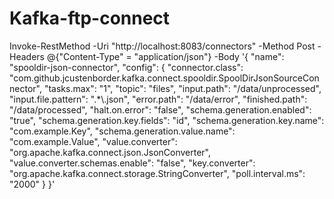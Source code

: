 # Kafka-ftp-connect


Invoke-RestMethod -Uri "http://localhost:8083/connectors" -Method Post -Headers @{"Content-Type" = "application/json"} -Body '{
  "name": "spooldir-json-connector",
  "config": {
    "connector.class": "com.github.jcustenborder.kafka.connect.spooldir.SpoolDirJsonSourceConnector",
    "tasks.max": "1",
    "topic": "files",
    "input.path": "/data/unprocessed",
    "input.file.pattern": ".*\\.json",
    "error.path": "/data/error",
    "finished.path": "/data/processed",
    "halt.on.error": "false",
    "schema.generation.enabled": "true",
    "schema.generation.key.fields": "id",
    "schema.generation.key.name": "com.example.Key",
    "schema.generation.value.name": "com.example.Value",
    "value.converter": "org.apache.kafka.connect.json.JsonConverter",
    "value.converter.schemas.enable": "false",
    "key.converter": "org.apache.kafka.connect.storage.StringConverter",
    "poll.interval.ms": "2000"
  }
}'
